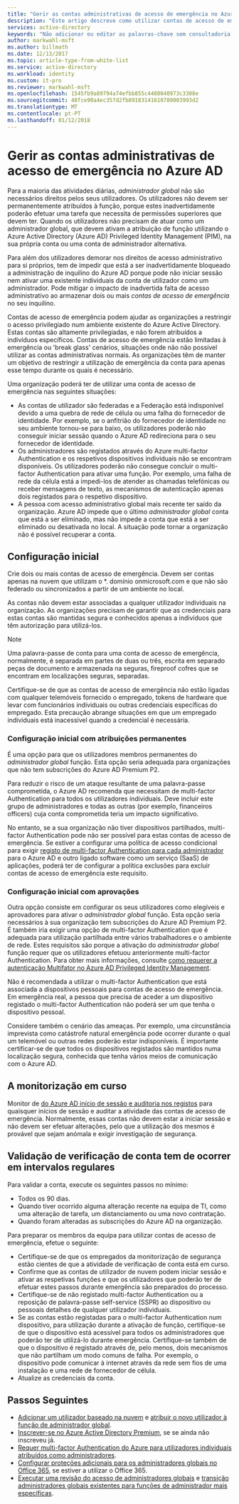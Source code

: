 ```yaml
---
title: "Gerir as contas administrativas de acesso de emergência no Azure AD | Microsoft Docs"
description: "Este artigo descreve como utilizar contas de acesso de emergência para ajudar as organizações a restringir o acesso privilegiado num ambiente existente do Azure Active Directory."
services: active-directory
keywords: "Não adicionar ou editar as palavras-chave sem consultadoria seu perito de SEO."
author: markwahl-msft
ms.author: billmath
ms.date: 12/13/2017
ms.topic: article-type-from-white-list
ms.service: active-directory
ms.workload: identity
ms.custom: it-pro
ms.reviewer: markwahl-msft
ms.openlocfilehash: 1545fb9a89794a74efbb855c4480040973c3308e
ms.sourcegitcommit: 48fce90a4ec357d2fb89183141610789003993d2
ms.translationtype: MT
ms.contentlocale: pt-PT
ms.lasthandoff: 01/12/2018
---
```

# <a name="manage-emergency-access-administrative-accounts-in-azure-ad"></a>Gerir as contas administrativas de acesso de emergência no Azure AD 

Para a maioria das atividades diárias, *administrador global* não são necessários direitos pelos seus utilizadores. Os utilizadores não devem ser permanentemente atribuídos à função, porque estes inadvertidamente poderão efetuar uma tarefa que necessita de permissões superiores que devem ter. Quando os utilizadores não precisam de atuar como um administrador global, que devem ativam a atribuição de função utilizando o Azure Active Directory (Azure AD) Privileged Identity Management (PIM), na sua própria conta ou uma conta de administrador alternativa.

Para além dos utilizadores demorar nos direitos de acesso administrativo para si próprios, tem de impedir que está a ser inadvertidamente bloqueado a administração de inquilino do Azure AD porque pode não iniciar sessão nem ativar uma existente individuais da conta de utilizador como um administrador. Pode mitigar o impacto de inadvertida falta de acesso administrativo ao armazenar dois ou mais *contas de acesso de emergência* no seu inquilino.

Contas de acesso de emergência podem ajudar as organizações a restringir o acesso privilegiado num ambiente existente do Azure Active Directory. Estas contas são altamente privilegiadas, e não forem atribuídos a indivíduos específicos. Contas de acesso de emergência estão limitadas à emergência ou 'break glass' cenários, situações onde não não possível utilizar as contas administrativas normais. As organizações têm de manter um objetivo de restringir a utilização de emergência da conta para apenas esse tempo durante os quais é necessário.

Uma organização poderá ter de utilizar uma conta de acesso de emergência nas seguintes situações:

 - As contas de utilizador são federadas e a Federação está indisponível devido a uma quebra de rede de célula ou uma falha do fornecedor de identidade. Por exemplo, se o anfitrião do fornecedor de identidade no seu ambiente tornou-se para baixo, os utilizadores poderão não conseguir iniciar sessão quando o Azure AD redireciona para o seu fornecedor de identidade. 
 - Os administradores são registados através do Azure multi-factor Authentication e os respetivos dispositivos individuais não se encontram disponíveis. Os utilizadores poderão não consegue concluir o multi-factor Authentication para ativar uma função. Por exemplo, uma falha de rede da célula está a impedi-los de atender as chamadas telefónicas ou receber mensagens de texto, as mecanismos de autenticação apenas dois registados para o respetivo dispositivo. 
 - A pessoa com acesso administrativo global mais recente ter saído da organização. Azure AD impede que o último *administrador global* conta que está a ser eliminado, mas não impede a conta que está a ser eliminado ou desativada no local. A situação pode tornar a organização não é possível recuperar a conta.

## <a name="initial-configuration"></a>Configuração inicial

Crie dois ou mais contas de acesso de emergência. Devem ser contas apenas na nuvem que utilizam o \*. domínio onmicrosoft.com e que não são federado ou sincronizados a partir de um ambiente no local. 

As contas não devem estar associadas a qualquer utilizador individuais na organização. As organizações precisam de garantir que as credenciais para estas contas são mantidas segura e conhecidos apenas a indivíduos que têm autorização para utilizá-los. 

> [!NOTE]
> Uma palavra-passe de conta para uma conta de acesso de emergência, normalmente, é separada em partes de duas ou três, escrita em separado peças de documento e armazenada na seguras, fireproof cofres que se encontram em localizações seguras, separadas. 
>
> Certifique-se de que as contas de acesso de emergência não estão ligadas com qualquer telemóveis fornecido o empregado, tokens de hardware que levar com funcionários individuais ou outras credenciais específicas do empregado. Esta precaução abrange situações em que um empregado individuais está inacessível quando a credencial é necessária. 

### <a name="initial-configuration-with-permanent-assignments"></a>Configuração inicial com atribuições permanentes

É uma opção para que os utilizadores membros permanentes do *administrador global* função. Esta opção seria adequada para organizações que não tem subscrições do Azure AD Premium P2.

Para reduzir o risco de um ataque resultante de uma palavra-passe comprometida, o Azure AD recomenda que necessitam de multi-factor Authentication para todos os utilizadores individuais. Deve incluir este grupo de administradores e todas as outras (por exemplo, financeiros officers) cuja conta comprometida teria um impacto significativo. 

No entanto, se a sua organização não tiver dispositivos partilhados, multi-factor Authentication pode não ser possível para estas contas de acesso de emergência. Se estiver a configurar uma política de acesso condicional para exigir [registo de multi-factor Authentication para cada administrador](https://docs.microsoft.com/azure/multi-factor-authentication/multi-factor-authentication-get-started-user-states) para o Azure AD e outro ligado software como um serviço (SaaS) de aplicações, poderá ter de configurar a política exclusões para excluir contas de acesso de emergência este requisito.

### <a name="initial-configuration-with-approvals"></a>Configuração inicial com aprovações

Outra opção consiste em configurar os seus utilizadores como elegíveis e aprovadores para ativar o *administrador global* função. Esta opção seria necessários à sua organização tem subscrições do Azure AD Premium P2. É também iria exigir uma opção de multi-factor Authentication que é adequada para utilização partilhada entre vários trabalhadores e o ambiente de rede. Estes requisitos são porque a ativação do *administrador global* função requer que os utilizadores efetuou anteriormente multi-factor Authentication. Para obter mais informações, consulte [como requerer a autenticação Multifator no Azure AD Privileged Identity Management](https://docs.microsoft.com/azure/active-directory/active-directory-privileged-identity-management-how-to-require-mfa).

Não é recomendada a utilizar o multi-factor Authentication que está associada a dispositivos pessoais para contas de acesso de emergência. Em emergência real, a pessoa que precisa de aceder a um dispositivo registado o multi-factor Authentication não poderá ser um que tenha o dispositivo pessoal. 

Considere também o cenário das ameaças. Por exemplo, uma circunstância imprevista como catástrofe natural emergência pode ocorrer durante o qual um telemóvel ou outras redes poderão estar indisponíveis. É importante certificar-se de que todos os dispositivos registados são mantidos numa localização segura, conhecida que tenha vários meios de comunicação com o Azure AD.

## <a name="ongoing-monitoring"></a>A monitorização em curso

Monitor de [do Azure AD início de sessão e auditoria nos registos](https://docs.microsoft.com/azure/active-directory/active-directory-reporting-activity-sign-ins) para quaisquer inícios de sessão e auditar a atividade das contas de acesso de emergência. Normalmente, essas contas não devem estar a iniciar sessão e não devem ser efetuar alterações, pelo que a utilização dos mesmos é provável que sejam anómala e exigir investigação de segurança.

## <a name="account-check-validation-must-occur-at-regular-intervals"></a>Validação de verificação de conta tem de ocorrer em intervalos regulares

Para validar a conta, execute os seguintes passos no mínimo:
- Todos os 90 dias.
- Quando tiver ocorrido alguma alteração recente na equipa de TI, como uma alteração de tarefa, um distanciamento ou uma novo contratação.
- Quando foram alteradas as subscrições do Azure AD na organização.

Para preparar os membros da equipa para utilizar contas de acesso de emergência, efetue o seguinte:

* Certifique-se de que os empregados da monitorização de segurança estão cientes de que a atividade de verificação de conta está em curso.
* Confirme que as contas de utilizador de nuvem podem iniciar sessão e ativar as respetivas funções e que os utilizadores que poderão ter de efetuar estes passos durante emergência são preparados do processo.
* Certifique-se de não registado multi-factor Authentication ou a reposição de palavra-passe self-service (SSPR) ao dispositivo ou pessoais detalhes de qualquer utilizador individuais. 
* Se as contas estão registadas para o multi-factor Authentication num dispositivo, para utilização durante a ativação de função, certifique-se de que o dispositivo está acessível para todos os administradores que poderão ter de utilizá-lo durante emergência. Certifique-se também de que o dispositivo é registado através de, pelo menos, dois mecanismos que não partilham um modo comuns de falha. Por exemplo, o dispositivo pode comunicar à internet através da rede sem fios de uma instalação e uma rede de fornecedor de célula.
* Atualize as credenciais da conta.

## <a name="next-steps"></a>Passos Seguintes
- [Adicionar um utilizador baseado na nuvem](add-users-azure-active-directory.md) e [atribuir o novo utilizador à função de administrador global](active-directory-users-assign-role-azure-portal.md).
- [Inscrever-se no Azure Active Directory Premium](active-directory-get-started-premium.md), se se ainda não inscreveu já.
- [Requer multi-factor Authentication do Azure para utilizadores individuais atribuídos como administradores](https://docs.microsoft.com/azure/multi-factor-authentication/multi-factor-authentication-get-started-user-states).
- [Configurar proteções adicionais para os administradores globais no Office 365](https://support.office.com/article/Protect-your-Office-365-global-administrator-accounts-6b4ded77-ac8d-42ed-8606-c014fd947560), se estiver a utilizar o Office 365.
- [Executar uma revisão do acesso de administradores globais](active-directory-privileged-identity-management-how-to-start-security-review.md) e [transição administradores globais existentes para funções de administrador mais específicas](active-directory-assign-admin-roles-azure-portal.md).


